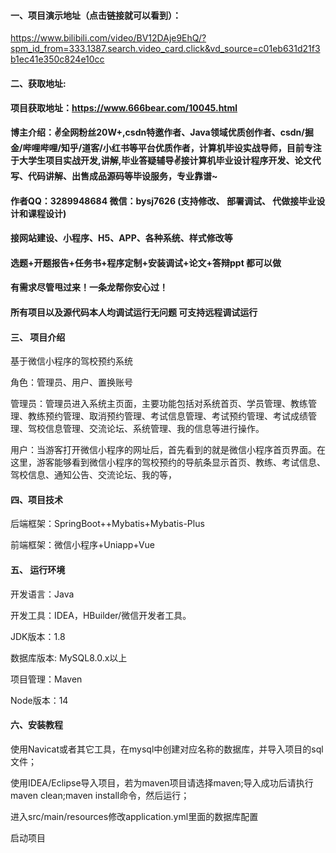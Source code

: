 


#### 一、项目演示地址（点击链接就可以看到）：
https://www.bilibili.com/video/BV12DAje9EhQ/?spm_id_from=333.1387.search.video_card.click&vd_source=c01eb631d21f3b1ec41e350c824e10cc

#### 二、获取地址:

#### 项目获取地址：https://www.666bear.com/10045.html

**博主介绍：✌全网粉丝20W+,csdn特邀作者、Java领域优质创作者、csdn/掘金/哔哩哔哩/知乎/道客/小红书等平台优质作者，计算机毕设实战导师，目前专注于大学生项目实战开发,讲解,毕业答疑辅导✌接计算机毕业设计程序开发、论文代写、代码讲解、出售成品源码等毕设服务，专业靠谱~**

#### 作者QQ：3289948684 微信：bysj7626 (支持修改、 部署调试、 代做接毕业设计和课程设计)

#### 接网站建设、小程序、H5、APP、各种系统、样式修改等

#### 选题+开题报告+任务书+程序定制+安装调试+论文+答辩ppt 都可以做

#### 有需求尽管甩过来！一条龙帮你安心过！

#### 所有项目以及源代码本人均调试运行无问题 可支持远程调试运行


#### 三、 项目介绍

基于微信小程序的驾校预约系统

角色：管理员、用户、置换账号

管理员：管理员进入系统主页面，主要功能包括对系统首页、学员管理、教练管理、教练预约管理、取消预约管理、考试信息管理、考试预约管理、考试成绩管理、驾校信息管理、交流论坛、系统管理、我的信息等进行操作。

用户：当游客打开微信小程序的网址后，首先看到的就是微信小程序首页界面。在这里，游客能够看到微信小程序的驾校预约的导航条显示首页、教练、考试信息、驾校信息、通知公告、交流论坛、我的等，

#### 四、项目技术

后端框架：SpringBoot++Mybatis+Mybatis-Plus

前端框架：微信小程序+Uniapp+Vue

#### 五、 运行环境

开发语言：Java

开发工具：IDEA，HBuilder/微信开发者工具。

JDK版本：1.8

数据库版本: MySQL8.0.x以上

项目管理：Maven

Node版本：14



#### 六、安装教程

使用Navicat或者其它工具，在mysql中创建对应名称的数据库，并导入项目的sql文件；

使用IDEA/Eclipse导入项目，若为maven项目请选择maven;导入成功后请执行maven clean;maven install命令，然后运行；

进入src/main/resources修改application.yml里面的数据库配置

启动项目

